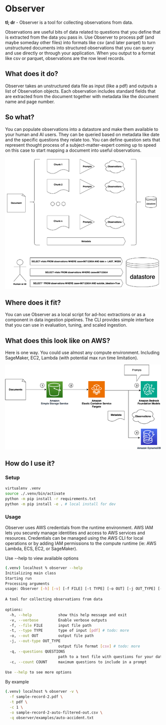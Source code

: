 # Observer

<b>tl; dr</b> - Observer is a tool for collecting observations from data. 

Observations are useful bits of data related to questions that you define that is extracted from the data you pass in. 
Use Observer to process pdf (and maybe someday other files) into formats like csv (and later parqet) to turn unstructured
documents into structured observations that you can query and use directly or through your application. When you output to a format like csv or parquet, observations are the row level records.

## What does it do?

Observer takes an unstructured data file as input (like a pdf) and outputs a list of Observation objects. Each observation 
includes standard fields that are extracted from the document together with metadata like the document name and page number. 

## So what?

You can populate observations into a datastore and make them available to your human and AI users. They can be queried based on metadata like date and the specific questions they relate too. You can define question sets that represent thought process of a subject-matter-expert coming up to speed on this case to start mapping a document into useful observations.

![Diagram shows a document split into chunks the processed into observations and put in a datastore.](./assets/Observer2.png "Use Case")

## Where does it fit?

You can use Observer as a local script for ad-hoc extractions or as a component in data ingestion pipelines. The CLI 
provides simple interface that you can use in evaluation, tuning, and scaled ingestion.

## What does this look like on AWS?

Here is one way. You could use almost any compute environment. Including SageMaker, EC2, Lambda (with potential max run time limitation).

![Scaled Ingestion Example](./assets/Observer.png "Example - Scaled Ingestion")

## How do I use it?

### Setup
```bash
virtualenv .venv
source ./.venv/bin/activate
python -m pip install -r requirements.txt
python -m pip install -e . # local install for dev
```

### Usage

Observer uses AWS credentials from the runtime environment. AWS IAM lets you securely manage identities and access to AWS services and resources. Credentials can be managed using the AWS CLI for local operations or by adding IAM permissions to the compute runtime (ie: AWS Lambda, ECS, EC2, or SageMaker).

Use --help to view available options

```bash
(.venv) localhost % observer --help
Initializing main class
Starting run
Processing arguments
usage: Observer [-h] [-v] [-f FILE] [-t TYPE] [-o OUT] [-j OUT_TYPE] [-q QUESTIONS] [-c COUNT]

A tool for collecting observations from data

options:
  -h, --help            show this help message and exit
  -v, --verbose         Enable verbose outputs
  -f, --file FILE       input file path
  -t, --type TYPE       type of input [pdf] # todo: more
  -o, --out OUT         output file path
  -j, --out-type OUT_TYPE
                        output file format [csv] # todo: more
  -q, --questions QUESTIONS
                        path to a text file with questions for your data
  -c, --count COUNT     maximum questions to include in a prompt

Use --help to see more options
```

By example

```bash
(.venv) localhost % observer -v \
  -f sample-record-2.pdf \
  -t pdf \
  -c 1 \
  -o sample-record-2-auto-filtered-out.csv \
  -q observer/examples/auto-accident.txt
```